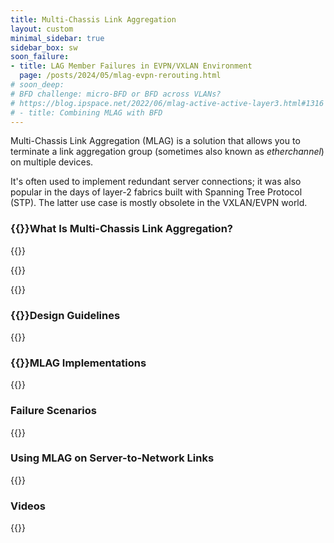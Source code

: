 ```yaml
---
title: Multi-Chassis Link Aggregation
layout: custom
minimal_sidebar: true
sidebar_box: sw
soon_failure:
- title: LAG Member Failures in EVPN/VXLAN Environment
  page: /posts/2024/05/mlag-evpn-rerouting.html
# soon_deep:
# BFD challenge: micro-BFD or BFD across VLANs?
# https://blog.ipspace.net/2022/06/mlag-active-active-layer3.html#1316
# - title: Combining MLAG with BFD
---
```

Multi-Chassis Link Aggregation (MLAG) is a solution that allows you to terminate a link aggregation group (sometimes also known as *etherchannel*) on multiple devices. 

It's often used to implement redundant server connections; it was also popular in the days of layer-2 fabrics built with Spanning Tree Protocol (STP). The latter use case is mostly obsolete in the VXLAN/EVPN world.

### {{<plushy confused>}}What Is Multi-Chassis Link Aggregation?

{{<series-listing tag="overview" weight="1">}}

{{<series-listing tag="deepdive" title="Technology Deep Dive" soon="soon_deep" weight="1">}}

{{<series-listing tag="evpn" title="Using MLAG Clusters with VXLAN and EVPN" soon="soon_evpn">}}

### {{<plushy master>}}Design Guidelines

{{<series-listing tag="design">}}

### {{<plushy magic>}}MLAG Implementations

{{<series-listing tag="implement">}}

### Failure Scenarios

{{<series-listing tag="failure" soon="soon_failure">}}

### Using MLAG on Server-to-Network Links

{{<series-listing tag="server">}}

### Videos

{{<series-listing tag="video">}}

